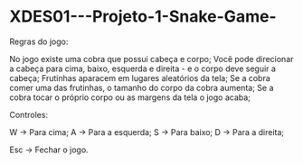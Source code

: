 # XDES01---Projeto-1-Snake-Game-

Regras do jogo:

No jogo existe uma cobra que possui cabeça e corpo;
Você pode direcionar a cabeça para cima, baixo, esquerda e direita - e o corpo deve seguir a cabeça;
Frutinhas aparacem em lugares aleatórios da tela;
Se a cobra comer uma das frutinhas, o tamanho do corpo da cobra aumenta;
Se a cobra tocar o próprio corpo ou as margens da tela o jogo acaba; 

Controles: 

W -> Para cima;
A -> Para a esquerda;
S -> Para baixo;
D -> Para a direita;

Esc -> Fechar o jogo.
